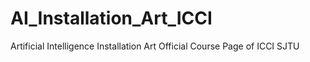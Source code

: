 # AI_Installation_Art_ICCI
Artificial Intelligence Installation Art Official Course Page of ICCI SJTU
